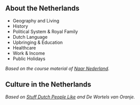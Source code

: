 ## About the Netherlands

- Geography and Living
- History
- Political System & Royal Family
- Dutch Language
- Upbringing & Education
- Healthcare
- Work & Income
- Public Holidays

*Based on the course material of [Naar Nederland](https://www.naarnederland.nl/en/coursematerial).*

## Culture in the Netherlands

*Based on [Stuff Dutch People Like](https://stuffdutchpeoplelike.com/complete-list/) and De Wortels van Oranje.*
